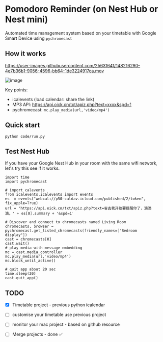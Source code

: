 # Pomodoro Reminder (on Nest Hub or Nest mini)
Automated time management system based on your timetable with Google Smart Device using `pychromecast`

## How it works
https://user-images.githubusercontent.com/25631641/148216290-4e7b36b1-9056-4596-bb64-1de3224917ca.mov

![image](https://user-images.githubusercontent.com/25631641/147935578-f27934a1-b945-46f8-b93a-9944f2bc2dfa.png)

Key points:
- icalevents (load calendar: share the link)
- MP3 API: https://api.oick.cn/txt/apiz.php?text=xxxx&spd=1
- pychromecast: `mc.play_media(url,'video/mp4')`


## Quick start
```
python code/run.py
```

## Test Nest Hub
If you have your Google Nest Hub in your room with the same wifi network, let's try this see if it works.
```{python}
import time
import pychromecast

# import calevents 
from icalevents.icalevents import events
es  = events("webcal://p50-caldav.icloud.com/published/2/token", fix_apple=True)
url = 'https://api.oick.cn/txt/apiz.php?text=省去我开始要提醒你了，滴滴滴，' + es[0].summary + '&spd=1'

# Discover and connect to chromecasts named Living Room
chromecasts, browser = pychromecast.get_listed_chromecasts(friendly_names=["Bedroom display"])
cast = chromecasts[0]
cast.wait()
# play media with message embedding
mc = cast.media_controller
mc.play_media(url,'video/mp4')
mc.block_until_active()

# quit app about 20 sec
time.sleep(20)
cast.quit_app()
```

## TODO
- [x] Timetable project - previous python icalendar
- [ ] customise your timetable use previous project
- [ ] monitor your mac project - based on github resource 
- [ ] Merge projects - done ✅ 



